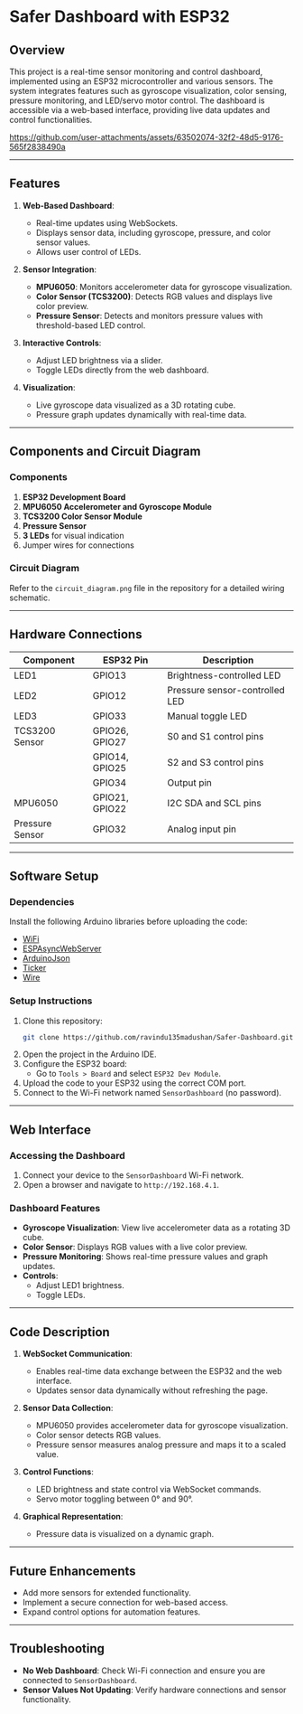 # Safer Dashboard with ESP32

## Overview

This project is a real-time sensor monitoring and control dashboard, implemented using an ESP32 microcontroller and various sensors. The system integrates features such as gyroscope visualization, color sensing, pressure monitoring, and LED/servo motor control. The dashboard is accessible via a web-based interface, providing live data updates and control functionalities.

https://github.com/user-attachments/assets/63502074-32f2-48d5-9176-565f2838490a

---

## Features

1. **Web-Based Dashboard**:
   - Real-time updates using WebSockets.
   - Displays sensor data, including gyroscope, pressure, and color sensor values.
   - Allows user control of LEDs.

2. **Sensor Integration**:
   - **MPU6050**: Monitors accelerometer data for gyroscope visualization.
   - **Color Sensor (TCS3200)**: Detects RGB values and displays live color preview.
   - **Pressure Sensor**: Detects and monitors pressure values with threshold-based LED control.

3. **Interactive Controls**:
   - Adjust LED brightness via a slider.
   - Toggle LEDs directly from the web dashboard.

4. **Visualization**:
   - Live gyroscope data visualized as a 3D rotating cube.
   - Pressure graph updates dynamically with real-time data.

---

## Components and Circuit Diagram

### Components

1. **ESP32 Development Board**
2. **MPU6050 Accelerometer and Gyroscope Module**
3. **TCS3200 Color Sensor Module**
4. **Pressure Sensor**
5. **3 LEDs** for visual indication
6. Jumper wires for connections

### Circuit Diagram

Refer to the `circuit_diagram.png` file in the repository for a detailed wiring schematic.

---

## Hardware Connections

| Component        | ESP32 Pin      | Description                       |
|------------------|----------------|-----------------------------------|
| LED1             | GPIO13         | Brightness-controlled LED         |
| LED2             | GPIO12         | Pressure sensor-controlled LED    |
| LED3             | GPIO33         | Manual toggle LED                 |
| TCS3200 Sensor   | GPIO26, GPIO27 | S0 and S1 control pins            |
|                  | GPIO14, GPIO25 | S2 and S3 control pins            |
|                  | GPIO34         | Output pin                        |
| MPU6050          | GPIO21, GPIO22 | I2C SDA and SCL pins              |
| Pressure Sensor  | GPIO32         | Analog input pin                  |

---

## Software Setup

### Dependencies

Install the following Arduino libraries before uploading the code:
- [WiFi](https://github.com/espressif/arduino-esp32)
- [ESPAsyncWebServer](https://github.com/me-no-dev/ESPAsyncWebServer)
- [ArduinoJson](https://github.com/bblanchon/ArduinoJson)
- [Ticker](https://github.com/sstaub/Ticker)
- [Wire](https://github.com/arduino-libraries/Wire)

### Setup Instructions

1. Clone this repository:
   ```bash
   git clone https://github.com/ravindu135madushan/Safer-Dashboard.git
   ```
2. Open the project in the Arduino IDE.
3. Configure the ESP32 board:
   - Go to `Tools > Board` and select `ESP32 Dev Module`.
4. Upload the code to your ESP32 using the correct COM port.
5. Connect to the Wi-Fi network named `SensorDashboard` (no password).

---

## Web Interface

### Accessing the Dashboard
1. Connect your device to the `SensorDashboard` Wi-Fi network.
2. Open a browser and navigate to `http://192.168.4.1`.

### Dashboard Features
- **Gyroscope Visualization**: View live accelerometer data as a rotating 3D cube.
- **Color Sensor**: Displays RGB values with a live color preview.
- **Pressure Monitoring**: Shows real-time pressure values and graph updates.
- **Controls**:
  - Adjust LED1 brightness.
  - Toggle LEDs.

---

## Code Description

1. **WebSocket Communication**:
   - Enables real-time data exchange between the ESP32 and the web interface.
   - Updates sensor data dynamically without refreshing the page.

2. **Sensor Data Collection**:
   - MPU6050 provides accelerometer data for gyroscope visualization.
   - Color sensor detects RGB values.
   - Pressure sensor measures analog pressure and maps it to a scaled value.

3. **Control Functions**:
   - LED brightness and state control via WebSocket commands.
   - Servo motor toggling between 0° and 90°.

4. **Graphical Representation**:
   - Pressure data is visualized on a dynamic graph.

---

## Future Enhancements

- Add more sensors for extended functionality.
- Implement a secure connection for web-based access.
- Expand control options for automation features.

---

## Troubleshooting

- **No Web Dashboard**: Check Wi-Fi connection and ensure you are connected to `SensorDashboard`.
- **Sensor Values Not Updating**: Verify hardware connections and sensor functionality.
